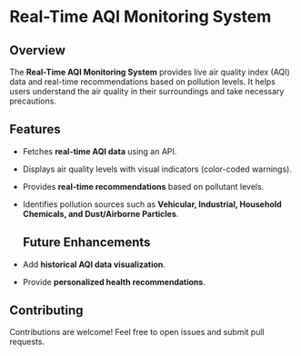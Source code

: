 # Real-Time AQI Monitoring System

## Overview
The **Real-Time AQI Monitoring System** provides live air quality index (AQI) data and real-time recommendations based on pollution levels. It helps users understand the air quality in their surroundings and take necessary precautions.

## Features
- Fetches **real-time AQI data** using an API.
- Displays air quality levels with visual indicators (color-coded warnings).
- Provides **real-time recommendations** based on pollutant levels.
- Identifies pollution sources such as **Vehicular, Industrial, Household Chemicals, and Dust/Airborne Particles**.

  ## Future Enhancements
- Add **historical AQI data visualization**.
- Provide **personalized health recommendations**.

## Contributing
Contributions are welcome! Feel free to open issues and submit pull requests.
